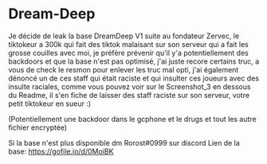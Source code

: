 # Dream-Deep
Je décide de leak la base DreamDeep V1 suite au fondateur Zervec, le tiktokeur a 300k qui fait des tiktok malaisant sur son serveur qui a fait les grosse couilles avec moi, je préfère prévenir qu'il y'a potentiellement des backdoors et que la base n'est pas optimisé, j'ai juste recore certains truc, a vous de check le resmon pour enlever les truc mal opti, j'ai également dénoncé un de ces staff qui était raciste et qui insulter ces joueurs avec des insulte raciales, comme vous pouvez voir sur le Screenshot_3 en dessous du Readme, il s'en fiche de laisser des staff raciste sur son serveur, votre petit tiktokeur en sueur :)

(Potentiellement une backdoor dans le gcphone et le drugs et tout les autre fichier encryptée)

Si la base n'est plus disponible dm Rorost#0999 sur discord
Lien de la base: https://gofile.io/d/0MoiBK
